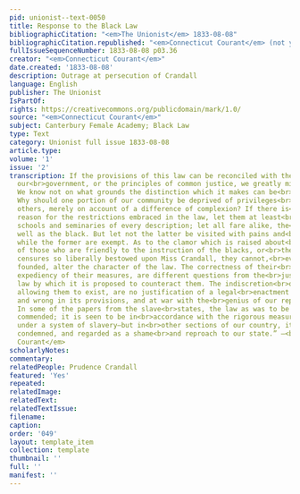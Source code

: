 ```yaml
---
pid: unionist--text-0050
title: Response to the Black Law
bibliographicCitation: "<em>The Unionist</em> 1833-08-08"
bibliographicCitation.republished: "<em>Connecticut Courant</em> (not yet researched)"
fullIssueSequenceNumber: 1833-08-08 p03.36
creator: "<em>Connecticut Courant</em>"
date.created: '1833-08-08'
description: Outrage at persecution of Crandall
language: English
publisher: The Unionist
IsPartOf: 
rights: https://creativecommons.org/publicdomain/mark/1.0/
source: "<em>Connecticut Courant</em>"
subject: Canterbury Female Academy; Black Law
type: Text
category: Unionist full issue 1833-08-08
article.type: 
volume: '1'
issue: '2'
transcription: If the provisions of this law can be reconciled with the nature of
  our<br>government, or the principles of common justice, we greatly mistake its<br>character.
  We know not on what grounds the distinction which it makes can be<br>justified.
  Why should one portion of our community be deprived of privileges<br>enjoyed by
  others, merely on account of a difference of complexion? If there is<br>any good
  reason for the restrictions embraced in the law, let them at least<br>extend to
  schools and seminaries of every description; let all fare alike, the<br>white as
  well as the black. But let not the latter be visited with pains and<br>penalties
  while the former are exempt. As to the clamor which is raised about<br>the fanaticism
  of those who are friendly to the instruction of the blacks, or<br>the sneers and
  censures so liberally bestowed upon Miss Crandall, they cannot,<br>even if well
  founded, alter the character of the law. The correctness of their<br>view, and the
  expediency of their measures, are different questions from the<br>justice of the
  law by which it is proposed to counteract them. The indiscretion<br>of individuals,
  allowing them to exist, are no justification of a legal<br>enactment unequal, oppressive
  and wrong in its provisions, and at war with the<br>genius of our republican institutions.
  In some of the papers from the slave<br>states, the law as was to be expected, is
  commended; it is seen to be in<br>accordance with the rigorous measures adopted
  under a system of slavery—but in<br>other sections of our country, it is strongly
  condemned, and regarded as a shame<br>and reproach to our state.” –<br><em>Connecticut
  Courant</em>
scholarlyNotes: 
commentary: 
relatedPeople: Prudence Crandall
featured: 'Yes'
repeated: 
relatedImage: 
relatedText: 
relatedTextIssue: 
filename: 
caption: 
order: '049'
layout: template_item
collection: template
thumbnail: ''
full: ''
manifest: ''
---
```


